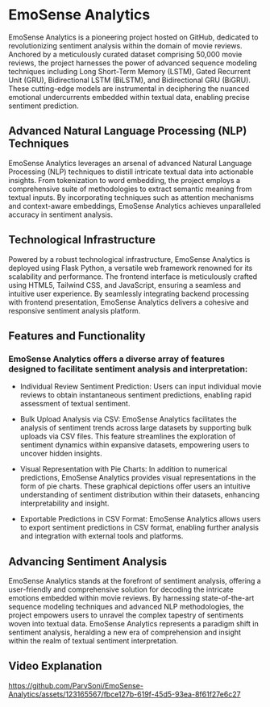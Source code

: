 # EmoSense Analytics

EmoSense Analytics is a pioneering project hosted on GitHub, dedicated to revolutionizing sentiment analysis within the domain of movie reviews. Anchored by a meticulously curated dataset comprising 50,000 movie reviews, the project harnesses the power of advanced sequence modeling techniques including Long Short-Term Memory (LSTM), Gated Recurrent Unit (GRU), Bidirectional LSTM (BiLSTM), and Bidirectional GRU (BiGRU). These cutting-edge models are instrumental in deciphering the nuanced emotional undercurrents embedded within textual data, enabling precise sentiment prediction.

## Advanced Natural Language Processing (NLP) Techniques

EmoSense Analytics leverages an arsenal of advanced Natural Language Processing (NLP) techniques to distill intricate textual data into actionable insights. From tokenization to word embedding, the project employs a comprehensive suite of methodologies to extract semantic meaning from textual inputs. By incorporating techniques such as attention mechanisms and context-aware embeddings, EmoSense Analytics achieves unparalleled accuracy in sentiment analysis.

## Technological Infrastructure

Powered by a robust technological infrastructure, EmoSense Analytics is deployed using Flask Python, a versatile web framework renowned for its scalability and performance. The frontend interface is meticulously crafted using HTML5, Tailwind CSS, and JavaScript, ensuring a seamless and intuitive user experience. By seamlessly integrating backend processing with frontend presentation, EmoSense Analytics delivers a cohesive and responsive sentiment analysis platform.

## Features and Functionality

### EmoSense Analytics offers a diverse array of features designed to facilitate sentiment analysis and interpretation:

* Individual Review Sentiment Prediction: Users can input individual movie reviews to obtain instantaneous sentiment predictions, enabling rapid assessment of textual sentiment.

* Bulk Upload Analysis via CSV: EmoSense Analytics facilitates the analysis of sentiment trends across large datasets by supporting bulk uploads via CSV files. This feature streamlines the exploration of sentiment dynamics within expansive datasets, empowering users to uncover hidden insights.

* Visual Representation with Pie Charts: In addition to numerical predictions, EmoSense Analytics provides visual representations in the form of pie charts. These graphical depictions offer users an intuitive understanding of sentiment distribution within their datasets, enhancing interpretability and insight.

* Exportable Predictions in CSV Format: EmoSense Analytics allows users to export sentiment predictions in CSV format, enabling further analysis and integration with external tools and platforms.

## Advancing Sentiment Analysis

EmoSense Analytics stands at the forefront of sentiment analysis, offering a user-friendly and comprehensive solution for decoding the intricate emotions embedded within movie reviews. By harnessing state-of-the-art sequence modeling techniques and advanced NLP methodologies, the project empowers users to unravel the complex tapestry of sentiments woven into textual data. EmoSense Analytics represents a paradigm shift in sentiment analysis, heralding a new era of comprehension and insight within the realm of textual sentiment interpretation.

## Video Explanation

https://github.com/ParvSoni/EmoSense-Analytics/assets/123165567/fbce127b-619f-45d5-93ea-8f61f27e6c27





